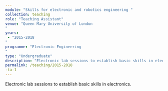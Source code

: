 ```yaml
---
module: "Skills for electronic and robotics engineering "
collection: teaching
role: "Teaching Assistant"
venue: "Queen Mary University of London
"
years:
 - "2015-2018
"
programme: "Electronic Engineering
"
type: "Undergraduate"
description: "Electronic lab sessions to establish basic skills in electronics."
permalink: /teaching/2015-2018
-ta-1
---
```


Electronic lab sessions to establish basic skills in electronics.
